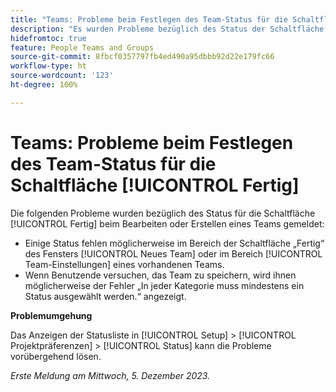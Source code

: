 ```yaml
---
title: "Teams: Probleme beim Festlegen des Team-Status für die Schaltfläche „Fertig“"
description: "Es wurden Probleme bezüglich des Status der Schaltfläche [!UICONTROL Fertig] beim Bearbeiten oder Erstellen eines Teams gemeldet. Eine Problemumgehung ist verfügbar."
hidefromtoc: true
feature: People Teams and Groups
source-git-commit: 8fbcf0357797fb4ed490a95dbbb92d22e179fc66
workflow-type: ht
source-wordcount: '123'
ht-degree: 100%

---
```



# Teams: Probleme beim Festlegen des Team-Status für die Schaltfläche [!UICONTROL Fertig]

<!--

>[!NOTE]
>
>This issue was fixed on January 18, 2024.

-->

Die folgenden Probleme wurden bezüglich des Status für die Schaltfläche [!UICONTROL Fertig] beim Bearbeiten oder Erstellen eines Teams gemeldet:

* Einige Status fehlen möglicherweise im Bereich der Schaltfläche „Fertig“ des Fensters [!UICONTROL Neues Team] oder im Bereich [!UICONTROL Team-Einstellungen] eines vorhandenen Teams.
* Wenn Benutzende versuchen, das Team zu speichern, wird ihnen möglicherweise der Fehler „In jeder Kategorie muss mindestens ein Status ausgewählt werden.“ angezeigt.

**Problemumgehung**

Das Anzeigen der Statusliste in [!UICONTROL Setup] > [!UICONTROL Projektpräferenzen] > [!UICONTROL Status] kann die Probleme vorübergehend lösen.

_Erste Meldung am Mittwoch, 5. Dezember 2023._
